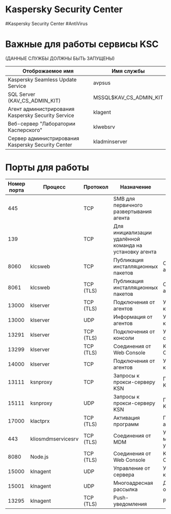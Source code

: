 # Kaspersky Security Center
#Kaspersky Security Center #AntiVirus 


# Важные для работы сервисы KSC
(ДАННЫЕ СЛУЖБЫ ДОЛЖНЫ БЫТЬ ЗАПУЩЕНЫ)

|Отоброжаемое имя|Имя службы|
|---|---|
|Kaspersky Seamless Update Service|avpsus|
|SQL Server (KAV_CS_ADMIN_KIT)|MSSQL$KAV_CS_ADMIN_KIT|
|Агент администрирования Kaspersky Security Service|klagent|
|Веб-сервер "Лаборатории Касперского"|klwebsrv|
|Сервер администрирования Kaspersky Security Center|kladminserver|




# Порты для работы

|Номер порта|Процесс|Протокол|Назначение|Область|
|---|---|---|---|---|
|445| | TCP |SMB для первичного развертывания агента|
|139| | TCP |Для инициализации удалённой команда на установку агента|
|8060|klcsweb|TCP|Публикация инсталляционных пакетов|Сервер администрирования|
|8061|klcsweb|TCP (TLS)|Публикация инсталляционных пакетов|Сервер администрирования|
|13000|klserver|TCP (TLS)|Подключения от агентов|Управление клиентами|
|13000|klserver|UDP|Информация от агентов|Управление клиентами|
|13291|klserver|TCP (TLS)|Подключения от консоли|Управление сервером|
|13299|klserver|TCP (TLS)|Соединения от Web Console|Kaspersky Web Console|
|14000|klserver|TCP|Подключения от агентов|Управление клиентами|
|13111|ksnproxy|TCP|Запросы к прокси-серверу KSN|Прокси-сервер KSN|
|15111|ksnproxy|UDP|Запросы к прокси-серверу KSN|Прокси-сервер KSN|
|17000|klactprx|TCP (TLS)|Активация программ|Прокси-сервер активации|
|443|kliosmdmservicesrv|TCP (TLS)|Соединения от MDM|Управление мобильными устройствами|
|8080|Node.js|TCP (TLS)|Соединения от Web Console|Kaspersky Web Console|
|15000|klnagent|UDP|Управление от сервера|Управление клиентами|
|15001|klnagent|UDP|Многоадресная рассылка|Доставка обновлений|
|13295|klnagent|TCP (TLS)|Push-уведомления|Push-сервер|
